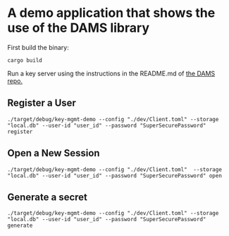 # A demo application that shows the use of the DAMS library
First build the binary:
```shell
cargo build
```

Run a key server using the instructions in the README.md of [the DAMS repo.](https://github.com/boltlabs-inc/key-mgmt)

## Register a User
```shell
./target/debug/key-mgmt-demo --config "./dev/Client.toml" --storage "local.db" --user-id "user_id" --password "SuperSecurePassword" register
```

## Open a New Session
```shell
./target/debug/key-mgmt-demo --config "./dev/Client.toml"  --storage "local.db" --user-id "user_id" --password "SuperSecurePassword" open
```

## Generate a secret
```shell
./target/debug/key-mgmt-demo --config "./dev/Client.toml" --storage "local.db" --user-id "user_id" --password "SuperSecurePassword" generate
```
